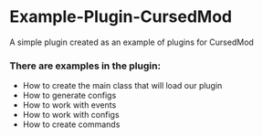# Example-Plugin-CursedMod
A simple plugin created as an example of plugins for CursedMod
### There are examples in the plugin:
* How to create the main class that will load our plugin
* How to generate configs
* How to work with events
* How to work with configs
* How to create commands

